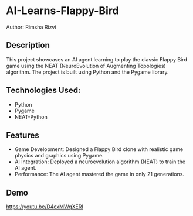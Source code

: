 # AI-Learns-Flappy-Bird
Author: Rimsha Rizvi

## Description
This project showcases an AI agent learning to play the classic Flappy Bird game using the NEAT (NeuroEvolution of Augmenting Topologies) algorithm. The project is built using Python and the Pygame library.

## Technologies Used:
- Python
- Pygame
- NEAT-Python

## Features
- Game Development: Designed a Flappy Bird clone with realistic game physics and graphics using Pygame.
- AI Integration: Deployed a neuroevolution algorithm (NEAT) to train the AI agent.
- Performance: The AI agent mastered the game in only 21 generations.

## Demo
https://youtu.be/D4cxMWqXERI

